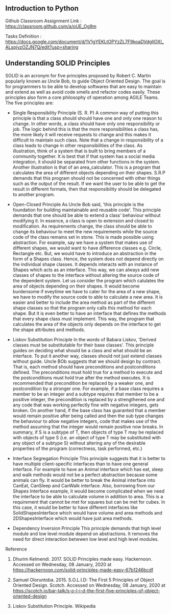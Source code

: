 ## Introduction to Python

Github Classroom Assignment Link : https://classroom.github.com/a/oUE_Og9m

Tasks Definition : https://docs.google.com/document/d/1V1gYEKLtOPYzZL7F9koaDVdgIlOXl_ALspjyzOZJN7Q/edit?usp=sharing

## Understanding SOLID Principles

SOLID is an acronym for five principles proposed by Robert C. Martin popularly known as Uncle Bob, to guide Object Oriented Design. The goal is for programmers to be able to develop softwares that are easy to maintain and extend as well as avoid code smells and refactor codes easily. These principles also form a core philosophy of operation among AGILE Teams. The five principles are:

- Single Responsibility Principle (S. R. P)
  A common way of putting this principle is that a class should should have one and only one reason to change. In other words, a class should have only one responsibility or job. The logic behind this is that the more responsibilities a class has, the more likely it will receive requests to change and this makes it difficult to maintain such class. Note that a change in responsibility of a class leads to change in other responsibilities of the class. As illustration, think of a system that is built to bring members of a community together. It is best that if that system has a social media integration, it should be separated from other functions in the system. Another illustration is that of an area_calculator. This is a program that calculates the area of different objects depending on their shapes. S.R.P demands that this program should not be concerned with other things such as the output of the result. If we want the user to be able to get the result in different formats, then that responsibility should be delegated to another program.

- Open-Closed Principle
  As Uncle Bob said, 'this principle is the foundation for building maintainable and reusable code'. This principle demands that one should be able to extend a class' behaviour without modifying it. In essence, a class is open to extension and closed to modification. As requirements change, the class should be able to change its behaviour to meet the new requirements while the source code of the class remains set in stone. This is made possible using abstraction. For example, say we have a system that makes use of different shapes, we would want to have difference classes e.g. Circle, Rectangle etc. But, we would have to introduce an abstraction in the form of a Shapes class. Hence, the system does not depend directly on the individual shape classes. It depends interacts with an instance of Shapes which acts as an interface. This way, we can always add new classes of shapes to the interface without altering the source code of the dependent system. Let us consider the program which calulates the area of objects depending on their shapes. It would become burdensome if eveytime we have to cater for the area of a new shape, we have to modify the source code to able to calculate a new area. It is easier and better to include the area method as part of the different shape classes so that the program only calls this method for each shape. But it is even better to have an interface that defines the methods that every shape class must implement. This way, the program that calculates the area of the objects only depends on the interface to get the shape attributes and methods.

- Liskov Substitution Principle
  In the words of Babara Liskov, 'Derived classes must be substitutable for their base classes'. This principle guides on deciding what should be a class and what should be an interface. To put it another way, classes should not just extend classes without guide. Uncle BOb suggests that we should design by contract. That is, each method should have preconditions and postconditions defined. The preconditions must hold true for a method to execute and the postconditions must hold true after the method executes. It is recommended that precondition be replaced by a weaker one, and postcondition by a stronger one. For example, if a base class requires a member to be an integer and a subtype requires that member to be a positive integer, the precondition is replaced by a strengthened one and any code that was working perfectly fine with negative integers, gets broken. On another hand, if the base class has guaranted that a member would remain positive after being called and then the sub type changes the behaviour to allow negative integers, code that makes use of the method assuming that the integer would remain positive now breaks. In summary, if S is a subtype of T, then objects of type T may be replaced with objects of type S (i.e. an object of type T may be substituted with any object of a subtype S) without altering any of the desirable properties of the program (correctness, task performed, etc.)

- Interface Segregation Principle
  This principle suggests that it is better to have multiple client-specific interfaces than to have one general interface. For example to have an Animal interface which has eat, sleep and walk methods would not be a perfect abstraction because some animals can fly. It would be better to break the Animal interface into CanEat, CanSleep and CanWalk interface. Also, borrowing from our Shapes Interface example, it would become complicated when we need the interface to be able to calculate volume in addition to area. This is a requirement that cannot be met for squares but can be met for cubes. In this case, it would be better to have different interfaces like SolidShapesInterface which would have volume and area methods and 2DShapesInterface which would have just area methods.

- Dependency Inversion Principle
  This principle demands that high level module and low level module depend on abstractions. It removes the need for direct interaction betwwen low level and high level modules.

Reference

1. Dhurim Kelmendi. 2017. SOLID Principles made easy. Hackernoon. Accessed on Wednesday, 08 January, 2020 at https://hackernoon.com/solid-principles-made-easy-67b1246bcdf

2. Samuel Oloruntoba. 2015. S.O.L.I.D: The First 5 Principles of Object Oriented Design. Scotch. Accessed on Wednesday, 08 January, 2020 at https://scotch.io/bar-talk/s-o-l-i-d-the-first-five-principles-of-object-oriented-design

3. Liskov Substitution Principle. Wikipedia
